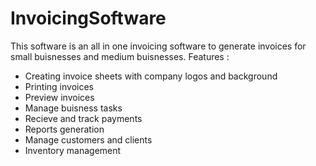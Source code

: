 # InvoicingSoftware

This software is an all in one invoicing software to generate invoices for small buisnesses and medium buisnesses. 
Features : 
  - Creating invoice sheets with company logos and background
  - Printing invoices
  - Preview invoices
  - Manage buisness tasks
  - Recieve and track payments
  - Reports generation
  - Manage customers and clients
  - Inventory management
